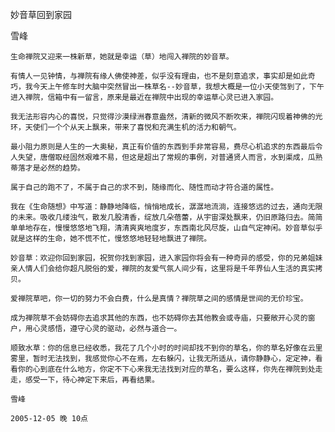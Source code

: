 妙音草回到家园

雪峰


    生命禅院又迎来一株新草，她就是幸运（草）地闯入禅院的妙音草。

    有情人一见钟情，与禅院有缘人佛使神差，似乎没有理由，也不是刻意追求，事实却是如此奇巧，我今天上午修车时大脑中突然冒出一株草名--妙音草，我想大概是一位小天使驾到了，下午进入禅院，信箱中有一留言，原来是最近在禅院中出现的幸运草心灵已进入家园。

    我无法形容内心的喜悦，只觉得沙漠绿洲春意盎然，清新的微风不断吹来，禅院闪现着神佛的光环，天使们一个个从天上飘来，带来了喜悦和充满生机的活力和朝气。

    最小阻力原则是人生的一大奥秘，真正有价值的东西到手非常容易，费尽心机追求的东西最后令人失望，唐僧取经固然艰难不易，但这是超出了常规的事例，对普通贤人而言，水到渠成，瓜熟蒂落才是必然的趋势。

    属于自己的跑不了，不属于自己的求不到，随缘而化、随性而动才符合道的属性。

    我在《生命随想》中写道：静静地降临，悄悄地成长，潺潺地流淌，连接悠远的过去，通向无限的未来。吸收几缕浊气，散发几股清香，绽放几朵蓓蕾，从宇宙深处飘来，仍旧原路归去。简简单单地存在，慢慢悠悠地飞翔，清清爽爽地度岁，东西南北风尽旋，山自气定神闲。妙音草似乎就是这样的生命，她不慌不忙，慢悠悠地轻轻地飘进了禅院。

    妙音草：欢迎你回到家园，祝贺你找到家园，进入家园你将会有一种奇异的感受，你的兄弟姐妹亲人情人们会给你超凡脱俗的爱，禅院的友爱气氛人间少有，这里将是千年界仙人生活的真实拷贝。

    爱禅院草吧，你一切的努力不会白费，什么是真情？禅院草之间的感情是世间的无价珍宝。

    成为禅院草不会妨碍你去追求其他的东西，也不妨碍你去其他教会或寺庙，只要敞开心灵的窗户，用心灵感悟，遵守心灵的驱动，必然与道合一。

    顺致水草：你的信息已经收悉，我花了几个小时的时间却找不到你的草名，你的草名好像在云里雾里，暂时无法找到，我感觉你心不在焉，左右躲闪，让我无所适从，请你静静心，定定神，看看你的心到底在什么地方，你定不下心来我无法找到对应的草名，要么这样，你先在禅院到处走走，感受一下，待心神定下来后，再看结果。

    雪峰

    2005-12-05 晚 10点



